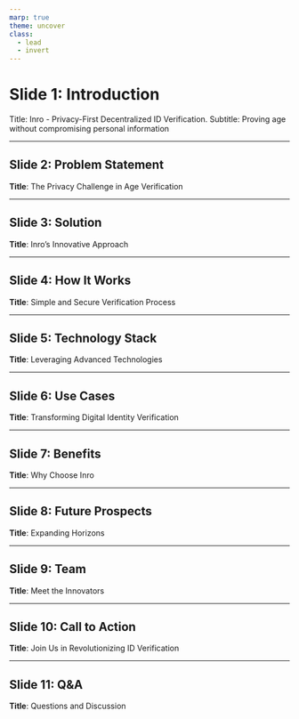 ```yaml
---
marp: true
theme: uncover
class:
  - lead
  - invert
---
```


# Slide 1: Introduction

Title: Inro - Privacy-First Decentralized ID Verification.
Subtitle: Proving age without compromising personal information

---

## Slide 2: Problem Statement

**Title**: The Privacy Challenge in Age Verification

---

## Slide 3: Solution

**Title**: Inro’s Innovative Approach

---

## Slide 4: How It Works

**Title**: Simple and Secure Verification Process

---

## Slide 5: Technology Stack

**Title**: Leveraging Advanced Technologies

---

## Slide 6: Use Cases

**Title**: Transforming Digital Identity Verification

---

## Slide 7: Benefits

**Title**: Why Choose Inro

---

## Slide 8: Future Prospects

**Title**: Expanding Horizons

---

## Slide 9: Team

**Title**: Meet the Innovators

---

## Slide 10: Call to Action

**Title**: Join Us in Revolutionizing ID Verification

---

## Slide 11: Q&A

**Title**: Questions and Discussion
